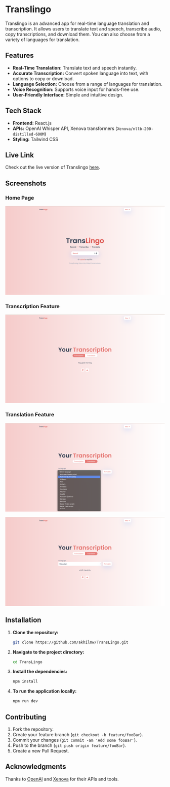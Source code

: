 # Translingo

Translingo is an advanced app for real-time language translation and transcription. It allows users to translate text and speech, transcribe audio, copy transcriptions, and download them. You can also choose from a variety of languages for translation.

## Features

- **Real-Time Translation:** Translate text and speech instantly.
- **Accurate Transcription:** Convert spoken language into text, with options to copy or download.
- **Language Selection:** Choose from a range of languages for translation.
- **Voice Recognition:** Supports voice input for hands-free use.
- **User-Friendly Interface:** Simple and intuitive design.

## Tech Stack

- **Frontend:** React.js
- **APIs:** OpenAI Whisper API, Xenova transformers (`Xenova/nllb-200-distilled-600M`)
- **Styling:** Tailwind CSS

## Live Link

Check out the live version of Translingo [here](https://main.d2jur9d8gyvg5.amplifyapp.com/).

## Screenshots

### Home Page

![Home Page](screenshots/screenshot1.png)

### Transcription Feature

![Transcription Feature](screenshots/screenshot2.png)

### Translation Feature

![Translation Feature1](screenshots/screenshot3.png)

![Translation Feature2](screenshots/screenshot4.png)


## Installation

1. **Clone the repository:**
   ```bash
   git clone https://github.com/akhilmw/TransLingo.git
   ```
2. **Navigate to the project directory:**
    ```bash
    cd TransLingo
    ```
3. **Install the dependencies:**
    ```bash
    npm install
    ```
4. **To run the application locally:**
    ```bash
    npm run dev
    ```

## Contributing

1. Fork the repository.
2. Create your feature branch (`git checkout -b feature/fooBar`).
3. Commit your changes (`git commit -am 'Add some fooBar'`).
4. Push to the branch (`git push origin feature/fooBar`).
5. Create a new Pull Request.

## Acknowledgments

Thanks to [OpenAI](https://openai.com) and [Xenova](https://xenova.ai) for their APIs and tools.
